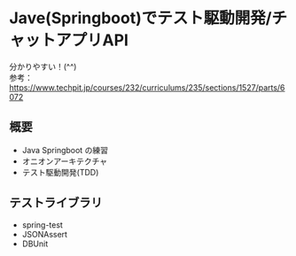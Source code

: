 # Jave(Springboot)でテスト駆動開発/チャットアプリAPI

分かりやすい！(^^)  
参考：https://www.techpit.jp/courses/232/curriculums/235/sections/1527/parts/6072

## 概要
- Java Springboot の練習
- オニオンアーキテクチャ
- テスト駆動開発(TDD)

## テストライブラリ
- spring-test
- JSONAssert
- DBUnit

